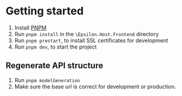 # Getting started

1. Install [PNPM](https://pnpm.io/)
1. Run `pnpm install` in the `\Epsilon.Host.Frontend` directory
2. Run `pnpm prestart`, to install SSL certificates for development
3. Run `pnpm dev`, to start the project

## Regenerate API structure

1. Run `pnpm modelGeneration`
2. Make sure the base url is correct for development or production.

